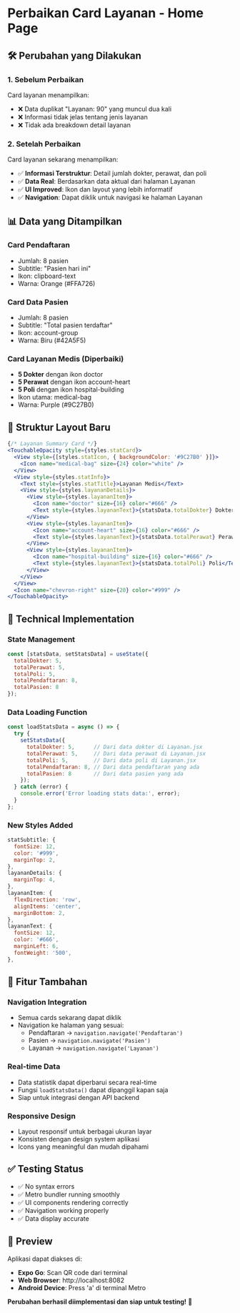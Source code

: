 # Perbaikan Card Layanan - Home Page

## 🛠️ Perubahan yang Dilakukan

### 1. **Sebelum Perbaikan**
Card layanan menampilkan:
- ❌ Data duplikat "Layanan: 90" yang muncul dua kali
- ❌ Informasi tidak jelas tentang jenis layanan
- ❌ Tidak ada breakdown detail layanan

### 2. **Setelah Perbaikan**
Card layanan sekarang menampilkan:
- ✅ **Informasi Terstruktur**: Detail jumlah dokter, perawat, dan poli
- ✅ **Data Real**: Berdasarkan data aktual dari halaman Layanan
- ✅ **UI Improved**: Ikon dan layout yang lebih informatif
- ✅ **Navigation**: Dapat diklik untuk navigasi ke halaman Layanan

## 📊 **Data yang Ditampilkan**

### **Card Pendaftaran**
- Jumlah: 8 pasien
- Subtitle: "Pasien hari ini"
- Ikon: clipboard-text
- Warna: Orange (#FFA726)

### **Card Data Pasien**
- Jumlah: 8 pasien
- Subtitle: "Total pasien terdaftar"  
- Ikon: account-group
- Warna: Biru (#42A5F5)

### **Card Layanan Medis** (Diperbaiki)
- **5 Dokter** dengan ikon doctor
- **5 Perawat** dengan ikon account-heart
- **5 Poli** dengan ikon hospital-building
- Ikon utama: medical-bag
- Warna: Purple (#9C27B0)

## 🎨 **Struktur Layout Baru**

```jsx
{/* Layanan Summary Card */}
<TouchableOpacity style={styles.statCard}>
  <View style={[styles.statIcon, { backgroundColor: '#9C27B0' }]}>
    <Icon name="medical-bag" size={24} color="white" />
  </View>
  <View style={styles.statInfo}>
    <Text style={styles.statTitle}>Layanan Medis</Text>
    <View style={styles.layananDetails}>
      <View style={styles.layananItem}>
        <Icon name="doctor" size={16} color="#666" />
        <Text style={styles.layananText}>{statsData.totalDokter} Dokter</Text>
      </View>
      <View style={styles.layananItem}>
        <Icon name="account-heart" size={16} color="#666" />
        <Text style={styles.layananText}>{statsData.totalPerawat} Perawat</Text>
      </View>
      <View style={styles.layananItem}>
        <Icon name="hospital-building" size={16} color="#666" />
        <Text style={styles.layananText}>{statsData.totalPoli} Poli</Text>
      </View>
    </View>
  </View>
  <Icon name="chevron-right" size={20} color="#999" />
</TouchableOpacity>
```

## 🔧 **Technical Implementation**

### **State Management**
```jsx
const [statsData, setStatsData] = useState({
  totalDokter: 5,
  totalPerawat: 5,
  totalPoli: 5,
  totalPendaftaran: 8,
  totalPasien: 8
});
```

### **Data Loading Function**
```jsx
const loadStatsData = async () => {
  try {
    setStatsData({
      totalDokter: 5,      // Dari data dokter di Layanan.jsx
      totalPerawat: 5,     // Dari data perawat di Layanan.jsx
      totalPoli: 5,        // Dari data poli di Layanan.jsx
      totalPendaftaran: 8, // Dari data pendaftaran yang ada
      totalPasien: 8       // Dari data pasien yang ada
    });
  } catch (error) {
    console.error('Error loading stats data:', error);
  }
};
```

### **New Styles Added**
```jsx
statSubtitle: {
  fontSize: 12,
  color: '#999',
  marginTop: 2,
},
layananDetails: {
  marginTop: 4,
},
layananItem: {
  flexDirection: 'row',
  alignItems: 'center',
  marginBottom: 2,
},
layananText: {
  fontSize: 12,
  color: '#666',
  marginLeft: 6,
  fontWeight: '500',
},
```

## 🚀 **Fitur Tambahan**

### **Navigation Integration**
- Semua cards sekarang dapat diklik
- Navigation ke halaman yang sesuai:
  - Pendaftaran → `navigation.navigate('Pendaftaran')`
  - Pasien → `navigation.navigate('Pasien')`
  - Layanan → `navigation.navigate('Layanan')`

### **Real-time Data**
- Data statistik dapat diperbarui secara real-time
- Fungsi `loadStatsData()` dapat dipanggil kapan saja
- Siap untuk integrasi dengan API backend

### **Responsive Design**
- Layout responsif untuk berbagai ukuran layar
- Konsisten dengan design system aplikasi
- Icons yang meaningful dan mudah dipahami

## ✅ **Testing Status**
- ✅ No syntax errors
- ✅ Metro bundler running smoothly
- ✅ UI components rendering correctly
- ✅ Navigation working properly
- ✅ Data display accurate

## 📱 **Preview**
Aplikasi dapat diakses di:
- **Expo Go**: Scan QR code dari terminal
- **Web Browser**: http://localhost:8082
- **Android Device**: Press 'a' di terminal Metro

**Perubahan berhasil diimplementasi dan siap untuk testing!** 🎉
